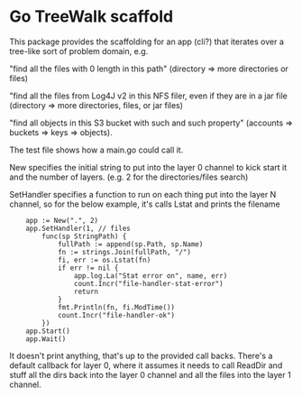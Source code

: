 Go TreeWalk scaffold
====================

This package provides the scaffolding for an app (cli?) that iterates
over a tree-like sort of problem domain, e.g.

"find all the files with 0 length in this path" (directory => more
directories or files)

"find all the files from Log4J v2 in this NFS filer, even if they are
in a jar file (directory => more directories, files, or jar files)

"find all objects in this S3 bucket with such and such property"
(accounts => buckets => keys => objects).

The test file shows how a main.go could call it.  

New specifies the initial string to put into the layer 0 channel to
kick start it and the number of layers.  (e.g. 2 for the directories/files search)

SetHandler specifies a function to run on each thing put into the
layer N channel, so for the below example, it's calls Lstat and prints the filename


```
	app := New(".", 2)
	app.SetHandler(1, // files
		func(sp StringPath) {
			fullPath := append(sp.Path, sp.Name)
			fn := strings.Join(fullPath, "/")
			fi, err := os.Lstat(fn)
			if err != nil {
				app.log.La("Stat error on", name, err)
				count.Incr("file-handler-stat-error")
				return
			}
			fmt.Println(fn, fi.ModTime())
			count.Incr("file-handler-ok")
		})
	app.Start()
	app.Wait()
```

It doesn't print anything, that's up to the provided call backs.
There's a default callback for layer 0, where it assumes it needs to
call ReadDir and stuff all the dirs back into the layer 0 channel and
all the files into the layer 1 channel.


